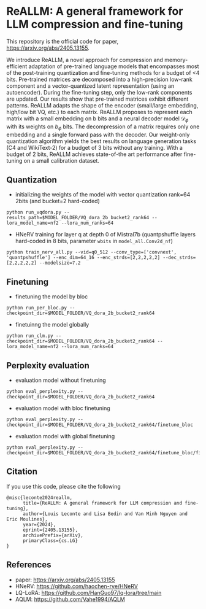 # ReALLM: A general framework for LLM compression and fine-tuning

This repository is the official code for paper, https://arxiv.org/abs/2405.13155.

We introduce ReALLM, a novel approach for compression and memory-efficient adaptation of pre-trained language models that encompasses most of the post-training quantization and fine-tuning methods for a budget of <4 bits.
Pre-trained matrices are decomposed into a high-precision low-rank component and a vector-quantized latent representation (using an autoencoder).
During the fine-tuning step, only the low-rank components are updated. Our results show that pre-trained matrices exhibit different patterns.
ReALLM adapts the shape of the encoder (small/large embedding, high/low bit VQ, etc.) to each matrix.
ReALLM proposes to represent each matrix with a small embedding on b bits and a neural decoder model $\mathcal{D}_\phi$ with its weights on $b_\phi$ bits.
The decompression of a matrix requires only one embedding and a single forward pass with the decoder.
Our weight-only quantization algorithm yields the best results on language generation tasks (C4 and WikiText-2) for a budget of 3 bits without any training.
With a budget of 2 bits, ReALLM achieves state-of-the art performance after fine-tuning on a small calibration dataset.

## Quantization
* initializing the weights of the model with vector quantization rank=64 2bits (and bucket=2 hard-coded)
```
python run_vqdora.py --results_path=$MODEL_FOLDER/VQ_dora_2b_bucket2_rank64 --lora_model_name=nf2 --lora_num_ranks=64
```
* HNeRV training for layer q at depth 0 of Mistral7b (quantpshuffle layers hard-coded in 8 bits, parameter `wbits` in `model_all.Conv2d_nf`)
```
python train_nerv_all.py --vid=q0_512 --conv_type=['convnext', 'quantpshuffle'] --enc_dim=64_16 --enc_strds=[2,2,2,2,2] --dec_strds=[2,2,2,2,2] --modelsize=7.2
```
## Finetuning
* finetuning the model by bloc
```
python run_per_bloc.py --checkpoint_dir=$MODEL_FOLDER/VQ_dora_2b_bucket2_rank64
```

* finetuinng the model globally
```
python run_clm.py --checkpoint_dir=$MODEL_FOLDER/VQ_dora_2b_bucket2_rank64 --lora_model_name=nf2 --lora_num_ranks=64
```


## Perplexity evaluation
* evaluation model without finetuning
```
python eval_perplexity.py --checkpoint_dir=$MODEL_FOLDER/VQ_dora_2b_bucket2_rank64
```

* evaluation model with bloc finetuning
```
python eval_perplexity.py --checkpoint_dir=$MODEL_FOLDER/VQ_dora_2b_bucket2_rank64/finetune_bloc
```

* evaluation model with global finetuning
```
python eval_perplexity.py --checkpoint_dir=$MODEL_FOLDER/VQ_dora_2b_bucket2_rank64/finetune_bloc/finetune_global
```

## Citation
If you use this code, please cite the following
```
@misc{leconte2024reallm,
      title={ReALLM: A general framework for LLM compression and fine-tuning}, 
      author={Louis Leconte and Lisa Bedin and Van Minh Nguyen and Eric Moulines},
      year={2024},
      eprint={2405.13155},
      archivePrefix={arXiv},
      primaryClass={cs.LG}
}
```
## References
* paper: https://arxiv.org/abs/2405.13155
* HNeRV: https://github.com/haochen-rye/HNeRV
* LQ-LoRA: https://github.com/HanGuo97/lq-lora/tree/main
* AQLM: https://github.com/Vahe1994/AQLM
